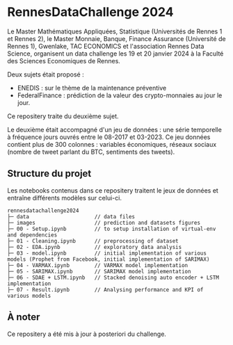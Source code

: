 # RennesDataChallenge 2024

Le Master Mathématiques Appliquées, Statistique (Universités de Rennes 1 et Rennes 2), le Master Monnaie, Banque, Finance Assurance (Université de Rennes 1), Gwenlake, TAC ECONOMICS et l'association Rennes Data Science, organisent un data challenge les 19 et 20 janvier 2024 à la Faculté des Sciences Economiques de Rennes.

Deux sujets était proposé : 
- ENEDIS : sur le thème de la maintenance préventive
- FederalFinance : prédiction de la valeur des crypto-monnaies au jour le jour.

Ce repositery traite du deuxième sujet.

Le deuxième était accompagné d'un jeu de données : une série temporelle à fréquence jours ouvrés entre le 08-2017 et 03-2023. Ce jeu données contient plus de 300 colonnes : variables économiques, réseaux sociaux (nombre de tweet parlant du BTC, sentiments des tweets).  

## Structure du projet

Les notebooks contenus dans ce repositery traitent le jeux de données et entraîne différents modèles sur celui-ci. 

```
rennesdatachallenge2024
├─ data                     // data files
├─ images                   // prediction and datasets figures  
├─ 00 - Setup.ipynb         // to setup installation of virtual-env and dependencies
├─ 01 - Cleaning.ipynb      // preprocessing of dataset
├─ 02 - EDA.ipynb           // exploratory data analysis
├─ 03 - model.ipynb         // initial implementation of various models (Prophet from Facebook, initial implementation of SARIMAX) 
├─ 04 - VARMAX.ipynb        // VARMAX model implementation
├─ 05 - SARIMAX.ipynb       // SARIMAX model implementation
├─ 06 - SDAE + LSTM.ipynb   // Stacked denoising auto encoder + LSTM implementation
├─ 07 - Result.ipynb        // Analysing performance and KPI of various models
```

## À noter

Ce repositery a été mis à jour à posteriori du challenge.

